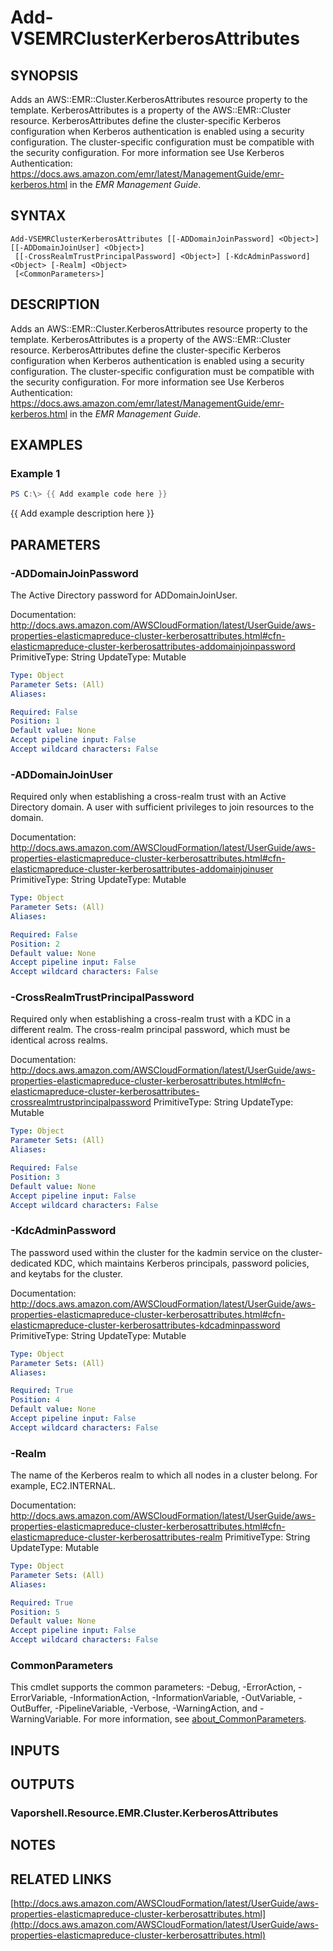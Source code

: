# Add-VSEMRClusterKerberosAttributes

## SYNOPSIS
Adds an AWS::EMR::Cluster.KerberosAttributes resource property to the template.
KerberosAttributes is a property of the AWS::EMR::Cluster resource.
KerberosAttributes define the cluster-specific Kerberos configuration when Kerberos authentication is enabled using a security configuration.
The cluster-specific configuration must be compatible with the security configuration.
For more information see Use Kerberos Authentication: https://docs.aws.amazon.com/emr/latest/ManagementGuide/emr-kerberos.html in the *EMR Management Guide*.

## SYNTAX

```
Add-VSEMRClusterKerberosAttributes [[-ADDomainJoinPassword] <Object>] [[-ADDomainJoinUser] <Object>]
 [[-CrossRealmTrustPrincipalPassword] <Object>] [-KdcAdminPassword] <Object> [-Realm] <Object>
 [<CommonParameters>]
```

## DESCRIPTION
Adds an AWS::EMR::Cluster.KerberosAttributes resource property to the template.
KerberosAttributes is a property of the AWS::EMR::Cluster resource.
KerberosAttributes define the cluster-specific Kerberos configuration when Kerberos authentication is enabled using a security configuration.
The cluster-specific configuration must be compatible with the security configuration.
For more information see Use Kerberos Authentication: https://docs.aws.amazon.com/emr/latest/ManagementGuide/emr-kerberos.html in the *EMR Management Guide*.

## EXAMPLES

### Example 1
```powershell
PS C:\> {{ Add example code here }}
```

{{ Add example description here }}

## PARAMETERS

### -ADDomainJoinPassword
The Active Directory password for ADDomainJoinUser.

Documentation: http://docs.aws.amazon.com/AWSCloudFormation/latest/UserGuide/aws-properties-elasticmapreduce-cluster-kerberosattributes.html#cfn-elasticmapreduce-cluster-kerberosattributes-addomainjoinpassword
PrimitiveType: String
UpdateType: Mutable

```yaml
Type: Object
Parameter Sets: (All)
Aliases:

Required: False
Position: 1
Default value: None
Accept pipeline input: False
Accept wildcard characters: False
```

### -ADDomainJoinUser
Required only when establishing a cross-realm trust with an Active Directory domain.
A user with sufficient privileges to join resources to the domain.

Documentation: http://docs.aws.amazon.com/AWSCloudFormation/latest/UserGuide/aws-properties-elasticmapreduce-cluster-kerberosattributes.html#cfn-elasticmapreduce-cluster-kerberosattributes-addomainjoinuser
PrimitiveType: String
UpdateType: Mutable

```yaml
Type: Object
Parameter Sets: (All)
Aliases:

Required: False
Position: 2
Default value: None
Accept pipeline input: False
Accept wildcard characters: False
```

### -CrossRealmTrustPrincipalPassword
Required only when establishing a cross-realm trust with a KDC in a different realm.
The cross-realm principal password, which must be identical across realms.

Documentation: http://docs.aws.amazon.com/AWSCloudFormation/latest/UserGuide/aws-properties-elasticmapreduce-cluster-kerberosattributes.html#cfn-elasticmapreduce-cluster-kerberosattributes-crossrealmtrustprincipalpassword
PrimitiveType: String
UpdateType: Mutable

```yaml
Type: Object
Parameter Sets: (All)
Aliases:

Required: False
Position: 3
Default value: None
Accept pipeline input: False
Accept wildcard characters: False
```

### -KdcAdminPassword
The password used within the cluster for the kadmin service on the cluster-dedicated KDC, which maintains Kerberos principals, password policies, and keytabs for the cluster.

Documentation: http://docs.aws.amazon.com/AWSCloudFormation/latest/UserGuide/aws-properties-elasticmapreduce-cluster-kerberosattributes.html#cfn-elasticmapreduce-cluster-kerberosattributes-kdcadminpassword
PrimitiveType: String
UpdateType: Mutable

```yaml
Type: Object
Parameter Sets: (All)
Aliases:

Required: True
Position: 4
Default value: None
Accept pipeline input: False
Accept wildcard characters: False
```

### -Realm
The name of the Kerberos realm to which all nodes in a cluster belong.
For example, EC2.INTERNAL.

Documentation: http://docs.aws.amazon.com/AWSCloudFormation/latest/UserGuide/aws-properties-elasticmapreduce-cluster-kerberosattributes.html#cfn-elasticmapreduce-cluster-kerberosattributes-realm
PrimitiveType: String
UpdateType: Mutable

```yaml
Type: Object
Parameter Sets: (All)
Aliases:

Required: True
Position: 5
Default value: None
Accept pipeline input: False
Accept wildcard characters: False
```

### CommonParameters
This cmdlet supports the common parameters: -Debug, -ErrorAction, -ErrorVariable, -InformationAction, -InformationVariable, -OutVariable, -OutBuffer, -PipelineVariable, -Verbose, -WarningAction, and -WarningVariable. For more information, see [about_CommonParameters](http://go.microsoft.com/fwlink/?LinkID=113216).

## INPUTS

## OUTPUTS

### Vaporshell.Resource.EMR.Cluster.KerberosAttributes
## NOTES

## RELATED LINKS

[http://docs.aws.amazon.com/AWSCloudFormation/latest/UserGuide/aws-properties-elasticmapreduce-cluster-kerberosattributes.html](http://docs.aws.amazon.com/AWSCloudFormation/latest/UserGuide/aws-properties-elasticmapreduce-cluster-kerberosattributes.html)

